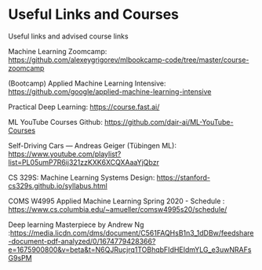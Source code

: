 # Useful Links and Courses
Useful links and advised course links

Machine Learning Zoomcamp: https://github.com/alexeygrigorev/mlbookcamp-code/tree/master/course-zoomcamp

(Bootcamp) Applied Machine Learning Intensive: https://github.com/google/applied-machine-learning-intensive

Practical Deep Learning: https://course.fast.ai/

ML YouTube Courses Github: https://github.com/dair-ai/ML-YouTube-Courses

Self-Driving Cars — Andreas Geiger (Tübingen ML): https://www.youtube.com/playlist?list=PL05umP7R6ij321zzKXK6XCQXAaaYjQbzr

CS 329S: Machine Learning Systems Design: https://stanford-cs329s.github.io/syllabus.html

COMS W4995 Applied Machine Learning Spring 2020 - Schedule : https://www.cs.columbia.edu/~amueller/comsw4995s20/schedule/

Deep learning Masterpiece by Andrew Ng :https://media.licdn.com/dms/document/C561FAQHsB1n3_1dDBw/feedshare-document-pdf-analyzed/0/1674779428366?e=1675900800&v=beta&t=N6QJRucjrq1TOBhqbFIdHEIdmYLG_e3uwNRAFsG9sPM
